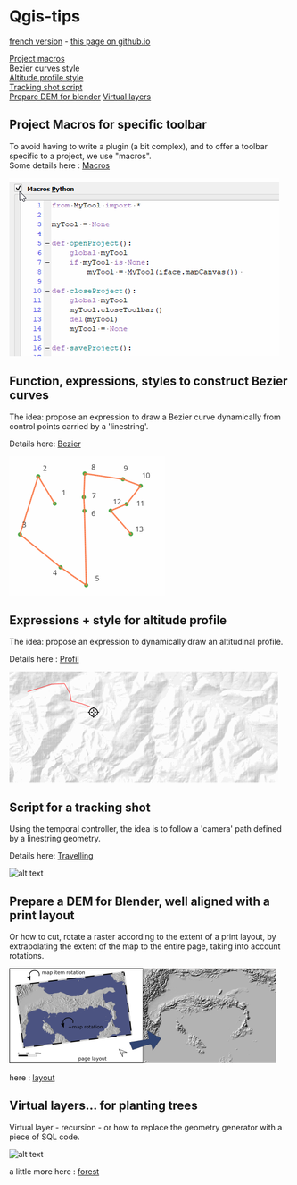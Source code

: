 # Qgis-tips

[french version](LISEZMOI.md) - [this page on github.io](https://xcaeag.github.io/Qgis-tips/)

[Project macros](#project-macros-for-specific-toolbar)\
[Bezier curves style](#function-expressions-styles-to-construct-bezier-curves)\
[Altitude profile style](#expressions--style-for-altitude-profile)\
[Tracking shot script](#script-for-a-tracking-shot)\
[Prepare DEM for blender](#prepare-a-dem-for-blender-well-aligned-with-a-print-layout)
[Virtual layers](#virtual-layers-for-planting-trees)

## Project Macros for specific toolbar

To avoid having to write a plugin (a bit complex), and to offer a toolbar specific to a project, we use "macros".  
Some details here : [Macros](macros/README.md)

![macros demo](macros/macros.gif)

## Function, expressions, styles to construct Bezier curves

The idea: propose an expression to draw a Bezier curve dynamically from control points carried by a 'linestring'.

Details here: [Bezier](bezier/README.md)

![bezier demo](bezier/bezier2.gif)

## Expressions + style for altitude profile

The idea: propose an expression to dynamically draw an altitudinal profile.

Details here : [Profil](profil/README.md)

![Démo](profil/profil.gif)

## Script for a tracking shot

Using the temporal controller, the idea is to follow a 'camera' path defined by a linestring geometry.

Details here: [Travelling](travelling/README.md)

![alt text](travelling/plantorel.gif)

## Prepare a DEM for Blender, well aligned with a print layout

Or how to cut, rotate a raster according to the extent of a print layout, by extrapolating the extent of the map to the entire page, taking into account rotations.

![alt text](layout/resources/transformation.png)

here : [layout](layout/README.md)

## Virtual layers... for planting trees

Virtual layer - recursion - or how to replace the geometry generator with a piece of SQL code.

![alt text](forest/resources/forest.gif)

a little more here : [forest](forest/README.md)